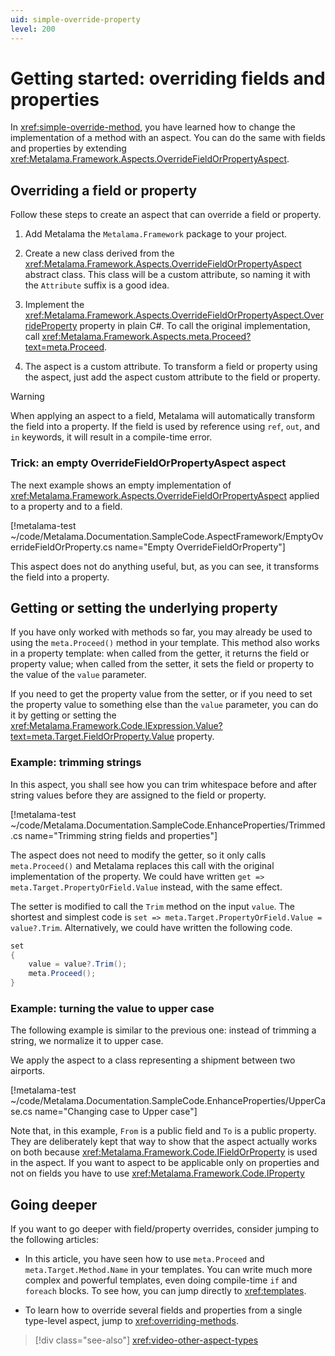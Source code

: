 ```yaml
---
uid: simple-override-property
level: 200
---
```


# Getting started: overriding fields and properties

In <xref:simple-override-method>, you have learned how to change the implementation of a method with an aspect. You can do the same with fields and properties by extending <xref:Metalama.Framework.Aspects.OverrideFieldOrPropertyAspect>.

## Overriding a field or property

Follow these steps to create an aspect that can override a field or property.

1. Add Metalama the `Metalama.Framework` package to your project.

2. Create a new class derived from the <xref:Metalama.Framework.Aspects.OverrideFieldOrPropertyAspect> abstract class. This class will be a custom attribute, so naming it with the `Attribute` suffix is a good idea.

3. Implement the <xref:Metalama.Framework.Aspects.OverrideFieldOrPropertyAspect.OverrideProperty> property in plain C#. To call the original implementation, call <xref:Metalama.Framework.Aspects.meta.Proceed?text=meta.Proceed>.

4. The aspect is a custom attribute. To transform a field or property using the aspect, just add the aspect custom attribute to the field or property.

> [!WARNING]
> When applying an aspect to a field, Metalama will automatically transform the field into a property. If the field is used by reference using `ref`, `out`, and `in` keywords, it will result in a compile-time error.

### Trick: an empty OverrideFieldOrPropertyAspect aspect

The next example shows an empty implementation of <xref:Metalama.Framework.Aspects.OverrideFieldOrPropertyAspect> applied to a property and to a field.

[!metalama-test ~/code/Metalama.Documentation.SampleCode.AspectFramework/EmptyOverrideFieldOrProperty.cs name="Empty OverrideFieldOrProperty"]

This aspect does not do anything useful, but, as you can see, it transforms the field into a property.


## Getting or setting the underlying property

If you have only worked with methods so far, you may already be used to using the `meta.Proceed()` method in your template. This method also works in a property template: when called from the getter, it returns the field or property value; when called from the setter, it sets the field or property to the value of the `value` parameter.

If you need to get the property value from the setter, or if you need to set the property value to something else than the `value` parameter, you can do it by getting or setting the <xref:Metalama.Framework.Code.IExpression.Value?text=meta.Target.FieldOrProperty.Value> property.


### Example: trimming strings

In this aspect, you shall see how you can trim whitespace before and after string values before they are assigned to the field or property.

[!metalama-test ~/code/Metalama.Documentation.SampleCode.EnhanceProperties/Trimmed.cs name="Trimming string fields and properties"]

The aspect does not need to modify the getter, so it only calls `meta.Proceed()` and Metalama replaces this call with the original implementation of the property. We could have written `get => meta.Target.PropertyOrField.Value` instead, with the same effect.

The setter is modified to call the `Trim` method on the input `value`. The shortest and simplest code is `set => meta.Target.PropertyOrField.Value = value?.Trim`. Alternatively, we could have written the following code.

```cs
set
{
    value = value?.Trim();
    meta.Proceed();
}
```


### Example: turning the value to upper case

The following example is similar to the previous one: instead of trimming a string, we normalize it to upper case.

We apply the aspect to a class representing a shipment between two airports.

[!metalama-test ~/code/Metalama.Documentation.SampleCode.EnhanceProperties/UpperCase.cs name="Changing case to Upper case"]

Note that, in this example, `From` is a public field and `To` is a public property. They are deliberately kept that way to show that the aspect actually works on both because <xref:Metalama.Framework.Code.IFieldOrProperty> is used in the aspect. If you want to aspect to be applicable only on properties and not on fields you have to use <xref:Metalama.Framework.Code.IProperty>


## Going deeper

If you want to go deeper with field/property overrides, consider jumping to the following articles:

* In this article, you have seen how to use `meta.Proceed` and `meta.Target.Method.Name` in your templates. You can write much more complex and powerful templates, even doing compile-time `if` and `foreach` blocks. To see how, you can jump directly to <xref:templates>.

* To learn how to override several fields and properties from a single type-level aspect, jump to <xref:overriding-methods>.

> [!div class="see-also"]
> <xref:video-other-aspect-types>

